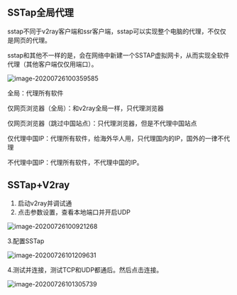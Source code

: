 ## SSTap全局代理

sstap不同于v2ray客户端和ssr客户端，sstap可以实现整个电脑的代理，不仅仅是网页的代理。

sstap和其他不一样的是，会在网络中新建一个SSTAP虚拟网卡，从而实现全软件代理（其他客户端仅仅用端口）。

![image-20200726100359585](https://raw.githubusercontent.com/AutKevin/autumn/master/VPN/SSTap/images\image-20200726100359585.png)

全局：代理所有软件

仅网页浏览器（全局）：和v2ray全局一样，只代理浏览器

仅网页浏览器（跳过中国站点）：只代理浏览器，但是不代理中国站点

仅代理中国IP：代理所有软件，给海外华人用，只代理国内的IP，国外的一律不代理

不代理中国IP：代理所有软件，不代理中国的IP。

## SSTap+V2ray

1. 启动v2ray并调试通
2. 点击参数设置，查看本地端口并开启UDP

![image-20200726100921268](https://raw.githubusercontent.com/AutKevin/autumn/master/VPN/SSTap/images\image-20200726100921268.png)

3.配置SSTap

![image-20200726101209631](https://raw.githubusercontent.com/AutKevin/autumn/master/VPN/SSTap/images\image-20200726101209631.png)

4.测试并连接，测试TCP和UDP都通后。然后点击连接。

![image-20200726101305739](https://raw.githubusercontent.com/AutKevin/autumn/master/VPN/SSTap/images\image-20200726101305739.png)
